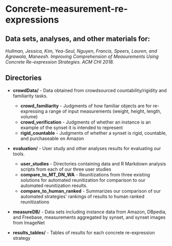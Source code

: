 # Concrete-measurement-re-expressions
## Data sets, analyses, and other materials for:

  *Hullman, Jessica, Kim, Yea-Seul, Nguyen, Francis, Speers, Lauren, and Agrawala, Maneesh. Improving Comprehension of 
  Measurements Using Concrete Re-expression Strategies. ACM CHI 2018.* 

## Directories


  - **crowdData/** - Data obtained from crowdsourced countability/rigidity and familiarity tasks.
       - **crowd_familiarity** - Judgments of how familiar objects are for re-expressing a range of input measurements (weight, height, length, volume)
       - **crowd_verification** - Judgments of whether an instance is an example of the synset it is intended to represent
       - **rigid_countable** - Judgments of whether a synset is rigid, countable, and purchaseable on Amazon 

  - **evaluation/** - User study and other analyses results for evaluating our tools. 
       - **user_studies** - Directories containing data and R Markdown analysis scripts from each of our three user studies
       - **compare_to_MT_DN_WA** - Reunitizations from three existing solutions for automated reunitization for comparison to our automated reunitization results. 
       - **compare_to_human_ranked** - Summarizes our comparison of our automated strategies' rankings of results to human ranked reunitizations

  - **measureDB/** - Data sets including instance data from Amazon, DBpedia, and Freebase, measurements aggregated by synset, and 
  synset images from ImageNet

  - **results_tables/** - Tables of results for each concrete re-expression strategy
